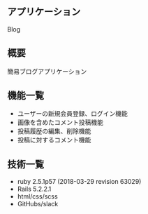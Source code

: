 ## アプリケーション

Blog 

## 概要

簡易ブログアプリケーション

## 機能一覧

- ユーザーの新規会員登録、ログイン機能
- 画像を含めたコメント投稿機能
- 投稿履歴の編集、削除機能
- 投稿に対するコメント機能

## 技術一覧

- ruby 2.5.1p57 (2018-03-29 revision 63029)
- Rails 5.2.2.1
- html/css/scss
- GitHubs/slack